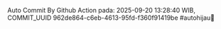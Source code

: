 Auto Commit By Github Action pada: 2025-09-20 13:28:40 WIB, COMMIT_UUID 962de864-c6eb-4613-95fd-f360f91419be #autohijau🗿
